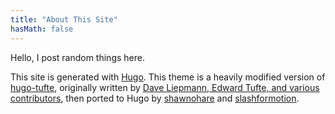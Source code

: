 ```yaml
---
title: "About This Site"
hasMath: false 
---
```


Hello, I post random things here.

This site is generated with [Hugo](https://gohugo.io/). This theme is a heavily modified version of [hugo-tufte](https://github.com/loikein/hugo-tufte), originally written by [Dave Liepmann, Edward Tufte, and various contributors](https://github.com/edwardtufte/tufte-css), then ported to Hugo by [shawnohare](https://github.com/shawnohare/hugo-tufte) and [slashformotion](https://github.com/slashformotion/hugo-tufte).
